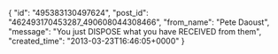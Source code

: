  {
   "id": "495383130497624",
   "post_id": "462493170453287_490608044308466",
   "from_name": "Pete Daoust",
   "message": "You just DISPOSE what you have RECEIVED from them",
   "created_time": "2013-03-23T16:46:05+0000"
 }
